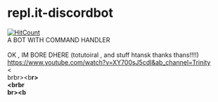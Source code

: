 # repl.it-discordbot
[![HitCount](http://hits.dwyl.com/N00bRobloxian09/replit-discordbot.svg)](http://hits.dwyl.com/N00bRobloxian09/replit-discordbot)
<br>
A BOT WITH COMMAND HANDLER<br><br>
OK , IM BORE DHERE (totutoiral , and stuff htansk thanks thans!!!!)<br>
https://www.youtube.com/watch?v=XY700sJ5cdI&ab_channel=Trinity<br><<br>brbr><b<b>r><br><r><r><brbr<b><br>br><b
<br>
